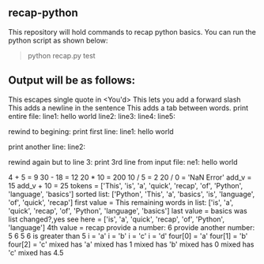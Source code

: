 ## recap-python
This repository will hold commands to recap python basics. You can run the python script as shown below:

> python recap.py test

## Output will be as follows:
This escapes single quote in <You'd>
This lets you add a forward slash \
This adds a newline
 in the sentence
This adds a tab          between         words.
print entire file:
line1: hello world
line2:
line3:
line4:
line5:

rewind to begining:
print first line:
line1: hello world

print another line:
line2:

rewind again but to line 3:
print 3rd line from input file:
ne1: hello world

4 + 5 = 9
30 - 18 = 12
20 * 10 = 200
10 / 5 = 2
20 / 0 = 'NaN Error'
add_v = 15
add_v + 10 = 25
tokens =  ['This', 'is', 'a', 'quick', 'recap', 'of', 'Python', 'language', 'basics']
sorted list:  ['Python', 'This', 'a', 'basics', 'is', 'language', 'of', 'quick', 'recap']
first value =  This
remaining words in list: ['is', 'a', 'quick', 'recap', 'of', 'Python', 'language', 'basics']
last value =  basics
was list changed?,yes see here =  ['is', 'a', 'quick', 'recap', 'of', 'Python', 'language']
4th value =  recap
provide a number: 6
provide another number: 5
6
5
6 is greater than 5
i = 'a'
i = 'b'
i = 'c'
i = 'd'
four[0] = 'a'
four[1] = 'b'
four[2] = 'c'
mixed has 'a'
mixed has 1
mixed has 'b'
mixed has 0
mixed has 'c'
mixed has 4.5
